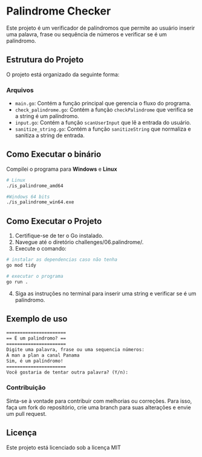 # Palindrome Checker

Este projeto é um verificador de palíndromos que permite ao usuário inserir uma palavra, frase ou sequência de números e verificar se é um palíndromo.

## Estrutura do Projeto

O projeto está organizado da seguinte forma:


### Arquivos

- `main.go`: Contém a função principal que gerencia o fluxo do programa.
- `check_palindrome.go`: Contém a função `checkPalindrome` que verifica se a string é um palíndromo.
- `input.go`: Contém a função `scanUserInput` que lê a entrada do usuário.
- `sanitize_string.go`: Contém a função `sanitizeString` que normaliza e sanitiza a string de entrada.

## Como Executar o binário
Compilei o programa para **Windows** e **Linux**
```sh
# Linux
./is_palindrome_amd64

#Windows 64 bits
./is_palindrome_win64.exe
```

## Como Executar o Projeto

1. Certifique-se de ter o Go instalado.
2. Navegue até o diretório challenges/06.palindrome/.
3. Execute o comando:
```sh
# instalar as dependencias caso não tenha
go mod tidy

# executar o programa
go run .
```
4. Siga as instruções no terminal para inserir uma string e verificar se é um palíndromo.

## Exemplo de uso
```txt
======================
== É um palindromo? ==
======================
Digite uma palavra, frase ou uma sequencia números:
A man a plan a canal Panama
Sim, é um palíndromo!
======================
Você gostaria de tentar outra palavra? (Y/n):
```
### Contribuição
Sinta-se à vontade para contribuir com melhorias ou correções. Para isso, faça um fork do repositório, crie uma branch para suas alterações e envie um pull request.

## Licença
Este projeto está licenciado sob a licença MIT